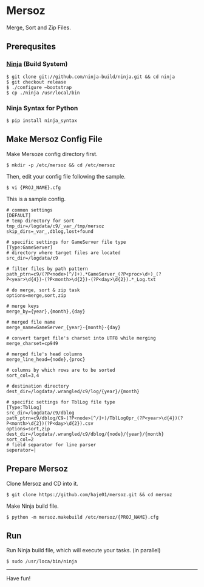 # Mersoz

Merge, Sort and Zip Files.

## Prerequsites

### [Ninja](https://ninja-build.org) (Build System)

    $ git clone git://github.com/ninja-build/ninja.git && cd ninja
    $ git checkout release
    $ ./configure —bootstrap
    $ cp ./ninja /usr/local/bin

### Ninja Syntax for Python

    $ pip install ninja_syntax

## Make Mersoz Config File

Make Mersoze config directory first.

    $ mkdir -p /etc/mersoz && cd /etc/mersoz

Then, edit your config file following the sample.

	$ vi {PROJ_NAME}.cfg

This is a sample config.

    # common settings
    [DEFAULT]
    # temp directory for sort
    tmp_dir=/logdata/c9/_var_/tmp/mersoz
    skip_dirs=_var_,dblog,lost+found
    
    # specific settings for GameServer file type
    [Type:GameServer]
    # directory where target files are located
    src_dir=/logdata/c9
    
    # filter files by path pattern
    path_ptrn=c9/(?P<node>[^/]+).*GameServer_(?P<proc>\d+)_(?P<year>\d{4})-(?P<month>\d{2})-(?P<day>\d{2}).*_Log.txt
    
    # do merge, sort & zip task
    options=merge,sort,zip
    
    # merge keys
    merge_by={year},{month},{day}
    
    # merged file name
    merge_name=GameServer_{year}-{month}-{day}
    
    # convert target file's charset into UTF8 while merging
    merge_charset=cp949
    
    # merged file's head columns
    merge_line_head={node},{proc}
    
    # columns by which rows are to be sorted
    sort_col=3,4
    
    # destination directory 
    dest_dir=/logdata/.wrangled/c9/log/{year}/{month}
    
    # specific settings for TblLog file type
    [Type:TblLog]
    src_dir=/logdata/c9/dblog
    path_ptrn=c9/dblog/C9-(?P<node>[^/]+)/TblLogOpr_(?P<year>\d{4})(?P<month>\d{2})(?P<day>\d{2}).csv
    options=sort,zip
    dest_dir=/logdata/.wrangled/c9/dblog/{node}/{year}/{month}
    sort_col=2
    # field separator for line parser
    seperator=|

## Prepare Mersoz

Clone Mersoz and CD into it.

    $ git clone https://github.com/haje01/mersoz.git && cd mersoz

Make Ninja build file.

    $ python -m mersoz.makebuild /etc/mersoz/{PROJ_NAME}.cfg

## Run

Run Ninja build file, which will execute your tasks. (in parallel)

    $ sudo /usr/loca/bin/ninja

----

Have fun!
